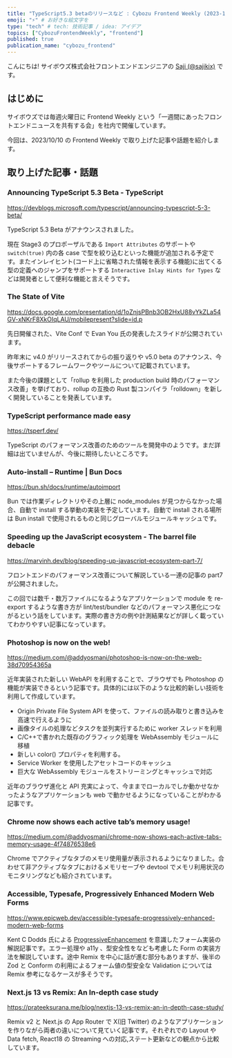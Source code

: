 ```yaml
---
title: "TypeScript5.3 betaのリリースなど : Cybozu Frontend Weekly (2023-10-10号)" # 目立ったニュースを選ぶ
emoji: "⚡️" # お好きな絵文字を
type: "tech" # tech: 技術記事 / idea: アイデア
topics: ["CybozuFrontendWeekly", "frontend"]
published: true
publication_name: "cybozu_frontend"
---
```


こんにちは! サイボウズ株式会社フロントエンドエンジニアの [Saji (@sajikix)](https://twitter.com/sajikix) です。

## はじめに

サイボウズでは毎週火曜日に Frontend Weekly という「一週間にあったフロントエンドニュースを共有する会」を社内で開催しています。

今回は、2023/10/10 の Frontend Weekly で取り上げた記事や話題を紹介します。

## 取り上げた記事・話題

### Announcing TypeScript 5.3 Beta - TypeScript

https://devblogs.microsoft.com/typescript/announcing-typescript-5-3-beta/

TypeScript 5.3 Beta がアナウンスされました。

現在 Stage3 のプロポーザルである `Import Attributes` のサポートや `switch(true)` 内の各 case で型を絞り込むといった機能が追加される予定です。またインレイヒント(コード上に省略された情報を表示する機能)に出てくる型の定義へのジャンプをサポートする `Interactive Inlay Hints for Types` などは開発者として便利な機能と言えそうです。

### The State of Vite

https://docs.google.com/presentation/d/1oZnjsPBnb3OB2HxU88vYkZLa54GV-xNKrF8XkOIqLAU/mobilepresent?slide=id.p

先日開催された、Vite Conf で Evan You 氏の発表したスライドが公開されています。

昨年末に v4.0 がリリースされてからの振り返りや v5.0 beta のアナウンス、今後サポートするフレームワークやツールについて記載されています。

また今後の課題として「rollup を利用した production build 時のパフォーマンス改善」を挙げており、rollup の互換の Rust 製コンパイラ「rolldown」を新しく開発していることを発表しています。

### TypeScript performance made easy

https://tsperf.dev/

TypeScript のパフォーマンス改善のためのツールを開発中のようです。まだ詳細は出ていませんが、今後に期待したいところです。

### Auto-install – Runtime | Bun Docs

https://bun.sh/docs/runtime/autoimport

Bun では作業ディレクトリやその上層に node_modules が見つからなかった場合、自動で install する挙動の実装を予定しています。自動で install される場所は Bun install で使用されるものと同じグローバルモジュールキャッシュです。

### Speeding up the JavaScript ecosystem - The barrel file debacle

https://marvinh.dev/blog/speeding-up-javascript-ecosystem-part-7/

フロントエンドのパフォーマンス改善について解説している一連の記事の part7 が公開されました。

この回では数千・数万ファイルになるようなアプリケーションで module を re-export するような書き方が lint/test/bundler などのパフォーマンス悪化につながるという話をしています。実際の書き方の例や計測結果などが詳しく載っていてわかりやすい記事になっています。

### Photoshop is now on the web!

https://medium.com/@addyosmani/photoshop-is-now-on-the-web-38d70954365a

近年実装された新しい WebAPI を利用することで、ブラウザでも Photoshop の機能が実装できるという記事です。具体的には以下のような比較的新しい技術を利用して作成しています。

- Origin Private File System API を使って、ファイルの読み取りと書き込みを高速で行えるように
- 画像タイルの処理などタスクを並列実行するために worker スレッドを利用
- C/C++で書かれた既存のグラフィック処理を WebAssembly モジュールに移植
- 新しい color() プロパティを利用する。
- Service Worker を使用したアセットコードのキャッシュ
- 巨大な WebAssembly モジュールをストリーミングとキャッシュで対応

近年のブラウザ進化と API 充実によって、今ままでローカルでしか動かせなかったようなアプリケーションも web で動かせるようになっていることがわかる記事です。

### Chrome now shows each active tab’s memory usage!

https://medium.com/@addyosmani/chrome-now-shows-each-active-tabs-memory-usage-4f74876538e6

Chrome でアクティブなタブのメモリ使用量が表示されるようになりました。合わせて非アクティブなタブにおけるメモリセーブや devtool でメモリ利用状況のモニタリングなども紹介されています。

### Accessible, Typesafe, Progressively Enhanced Modern Web Forms

https://www.epicweb.dev/accessible-typesafe-progressively-enhanced-modern-web-forms

Kent C Dodds 氏による [ProgressiveEnhancement](https://developer.mozilla.org/ja/docs/Glossary/Progressive_Enhancement) を意識したフォーム実装の解説記事です。エラー処理や a11y 、型安全性をなども考慮した Form の実装方法を解説しています。途中 Remix を中心に話が進む部分もありますが、後半の Zod と Conform の利用によるフォーム値の型安全な Validation については Remix 参考になるケースが多そうです。

### Next.js 13 vs Remix: An In-depth case study

https://prateeksurana.me/blog/nextjs-13-vs-remix-an-in-depth-case-study/

Remix v2 と Next.js の App Router で X(旧 Twitter) のようなアプリケーションを作りながら両者の違いについて見ていく記事です。それぞれでの Layout や Data fetch, React18 の Streaming への対応,ステート更新などの観点から比較しています。

